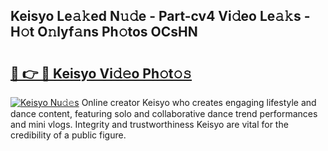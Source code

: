 ## Keisyo Le𝚊𝚔ed N𝚞𝚍e - Part-cv4 Vi𝚍eo Le𝚊𝚔s - H𝚘t O𝚗lyf𝚊ns Ph𝚘tos OCsHN

# <h2><a href="http://hffc9n.feru.top/?c=Keisyo">🔗 👉 🔴 Keisyo Vi𝚍𝚎o Ph𝚘t𝚘𝚜</a></h2>

[![Keisyo Nu𝚍𝚎s](https://i.imgur.com/0TWrTi3.gif)](http://hffc9n.feru.top/?c=Keisyo)
Online creator Keisyo who creates engaging lifestyle and dance content, featuring solo and collaborative dance trend performances and mini vlogs. Integrity and trustworthiness Keisyo are vital for the credibility of a public figure. 
